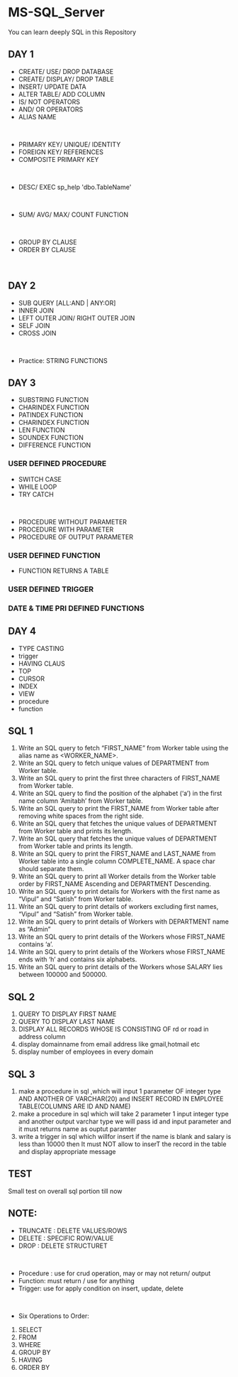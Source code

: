 # MS-SQL_Server
You can learn deeply SQL in this Repository 

## DAY 1
- CREATE/ USE/ DROP DATABASE
- CREATE/ DISPLAY/ DROP TABLE
- INSERT/ UPDATE DATA
- ALTER TABLE/ ADD COLUMN 
- IS/ NOT OPERATORS
- AND/ OR OPERATORS
- ALIAS NAME
</BR>

- PRIMARY KEY/ UNIQUE/ IDENTITY 
- FOREIGN KEY/ REFERENCES
- COMPOSITE PRIMARY KEY
</BR>

- DESC/ EXEC sp_help 'dbo.TableName'
</BR>

- SUM/ AVG/ MAX/ COUNT FUNCTION 
</BR>

- GROUP BY CLAUSE
- ORDER BY CLAUSE
</BR>

## DAY 2
- SUB QUERY [ALL:AND | ANY:OR]
- INNER JOIN
- LEFT OUTER JOIN/ RIGHT OUTER JOIN
- SELF JOIN
- CROSS JOIN
</BR>

- Practice: STRING FUNCTIONS 

## DAY 3
- SUBSTRING FUNCTION
- CHARINDEX FUNCTION
- PATINDEX FUNCTION
- CHARINDEX FUNCTION
- LEN FUNCTION
- SOUNDEX FUNCTION
- DIFFERENCE FUNCTION
### USER DEFINED PROCEDURE
- SWITCH CASE
- WHILE LOOP
- TRY CATCH
</BR>

- PROCEDURE WITHOUT PARAMETER
- PROCEDURE WITH PARAMETER
- PROCEDURE OF OUTPUT PARAMETER

### USER DEFINED FUNCTION
- FUNCTION RETURNS A TABLE

### USER DEFINED TRIGGER

### DATE & TIME PRI DEFINED FUNCTIONS

## DAY 4
- TYPE CASTING
- trigger
- HAVING CLAUS 
- TOP
- CURSOR
- INDEX
- VIEW
- procedure
- function

## SQL 1 
1. Write an SQL query to fetch “FIRST_NAME” from Worker table using the alias name as <WORKER_NAME>.
2. Write an SQL query to fetch unique values of DEPARTMENT from Worker table.
3. Write an SQL query to print the first three characters of  FIRST_NAME from Worker table.
4. Write an SQL query to find the position of the alphabet (‘a’) in the first name column ‘Amitabh’ from Worker table.
5. Write an SQL query to print the FIRST_NAME from Worker table after removing white spaces from the right side.
6. Write an SQL query that fetches the unique values of DEPARTMENT from Worker table and prints its length.
7. Write an SQL query that fetches the unique values of DEPARTMENT from Worker table and prints its length.
8. Write an SQL query to print the FIRST_NAME and LAST_NAME from Worker table into a single column COMPLETE_NAME. 
A space char should separate them.
9. Write an SQL query to print all Worker details from the Worker table order by FIRST_NAME Ascending and DEPARTMENT Descending.
10. Write an SQL query to print details for Workers with the first name as “Vipul” and “Satish” from Worker table.
11. Write an SQL query to print details of workers excluding first names, “Vipul” and “Satish” from Worker table.
12. Write an SQL query to print details of Workers with DEPARTMENT name as “Admin”
13. Write an SQL query to print details of the Workers whose FIRST_NAME contains ‘a’.
14. Write an SQL query to print details of the Workers whose FIRST_NAME ends with ‘h’ and contains six alphabets.
15. Write an SQL query to print details of the Workers whose SALARY lies between 100000 and 500000.

## SQL 2
1. QUERY TO DISPLAY FIRST NAME
2. QUERY TO DISPLAY LAST NAME 
3. DISPLAY ALL RECORDS WHOSE IS CONSISTING OF rd or road in address column
4. display domainname from email address like gmail,hotmail etc
5. display number of employees in every domain


## SQL 3
1. make a procedure in sql ,which will input 1 parameter OF integer type AND ANOTHER OF VARCHAR(20) and INSERT RECORD IN EMPLOYEE TABLE(COLUMNS ARE ID AND NAME) 
2. make a procedure in sql which will take 2 parameter 1 input integer type  and another output  varchar type we will pass id and input parameter and it must returns name as ouptut paramter 
3. write a trigger in sql which willfor insert if the name is blank and salary is less than 10000 then It must NOT allow to inserT the record in the table and display appropriate message 


## TEST
Small test on overall sql portion till now

## NOTE:
- TRUNCATE : DELETE VALUES/ROWS
- DELETE : SPECIFIC ROW/VALUE
- DROP :  DELETE STRUCTURET
</BR>

-	Procedure : use for crud operation, may or may not return/ output
-	Function: must return / use for anything
-	Trigger: use for apply condition on insert, update, delete
</BR>

- Six Operations to Order: 
1. SELECT
2. FROM
3. WHERE
4. GROUP BY
5. HAVING
6. ORDER BY



